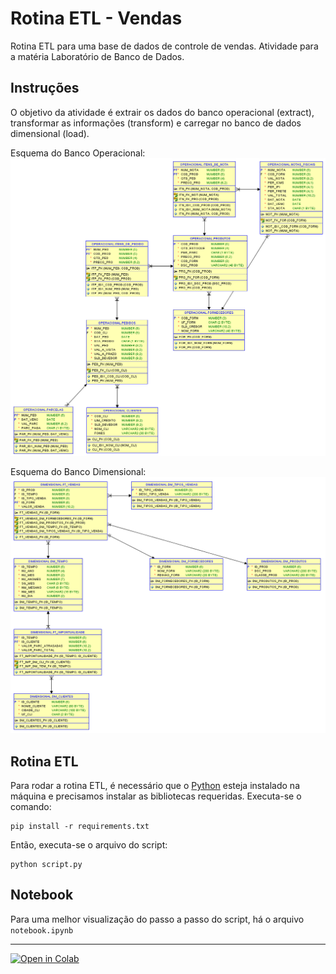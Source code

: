 # Rotina ETL - Vendas

Rotina ETL para uma base de dados de controle de vendas. Atividade para a matéria Laboratório de Banco de Dados.

## Instruções

O objetivo da atividade é extrair os dados do banco operacional (extract), transformar as informações (transform) e carregar no banco de dados dimensional (load).

Esquema do Banco Operacional:  
![Esquema do Banco Operacional](assets/operacional.png)

Esquema do Banco Dimensional:  
![Esquema do Banco Dimensional](assets/dimensional.png)

## Rotina ETL
Para rodar a rotina ETL, é necessário que o [Python](https://www.python.org/downloads/) esteja instalado na máquina e precisamos instalar as bibliotecas requeridas.
Executa-se o comando:
```
pip install -r requirements.txt
```
Então, executa-se o arquivo do script:
```
python script.py
```

## Notebook
Para uma melhor visualização do passo a passo do script, há o arquivo `notebook.ipynb`


---
[![Open in Colab](https://colab.research.google.com/assets/colab-badge.svg)](https://colab.research.google.com/github/nataliafonseca/etl_vendas/blob/main/notebook.ipynb)